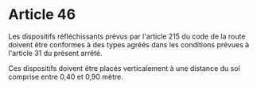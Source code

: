 # Article 46

Les dispositifs réfléchissants prévus par l'article 215 du code de la route doivent être conformes à des types agréés dans les conditions prévues à l'article 31 du présent arrêté.

Ces dispositifs doivent être placés verticalement à une distance du sol comprise entre 0,40 et 0,90 mètre.
